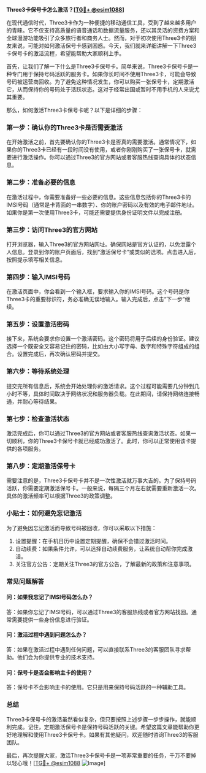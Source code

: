 **Three3卡保号卡怎么激活？[[TG💪+ @esim1088](https://t.me/s/esim1088)]**

在现代通信时代，Three3卡作为一种便捷的移动通信工具，受到了越来越多用户的青睐。它不仅支持高质量的语音通话和数据流量服务，还以其灵活的资费方案和全球漫游功能吸引了众多旅行者和商务人士。然而，对于初次使用Three3卡的朋友来说，可能对如何激活保号卡感到困惑。今天，我们就来详细讲解一下Three3卡保号卡的激活流程，希望能帮助大家顺利上手。

首先，让我们了解一下什么是Three3卡保号卡。简单来说，Three3卡保号卡是一种专门用于保持号码活跃的服务卡。如果你长时间不使用Three3卡，可能会导致号码被运营商回收。为了避免这种情况发生，你可以购买一张保号卡，定期激活它，从而保持你的号码处于活跃状态。这对于经常出国或暂时不用手机的人来说尤其重要。

那么，如何激活Three3卡保号卡呢？以下是详细的步骤：

### **第一步：确认你的Three3卡是否需要激活**
在开始激活之前，首先要确认你的Three3卡是否真的需要激活。通常情况下，如果你的Three3卡已经有一段时间没有使用，或者你刚刚购买了一张保号卡，就需要进行激活操作。你可以通过Three3的官方网站或者客服热线查询具体的状态信息。

### **第二步：准备必要的信息**
在激活过程中，你需要准备好一些必要的信息。这些信息包括你的Three3卡的IMSI号码（通常是卡背面的一串数字）、你的账户密码以及有效的电子邮件地址。如果你是第一次使用Three3卡，可能还需要提供身份证明文件以完成注册。

### **第三步：访问Three3的官方网站**
打开浏览器，输入Three3的官方网站网址。确保网站是官方认证的，以免泄露个人信息。登录到你的账户页面后，找到“激活保号卡”或类似的选项。点击进入后，按照提示填写相关信息。

### **第四步：输入IMSI号码**
在激活页面中，你会看到一个输入框，要求输入你的IMSI号码。这个号码是你Three3卡的重要标识符，务必准确无误地输入。输入完成后，点击“下一步”继续。

### **第五步：设置激活密码**
接下来，系统会要求你设置一个激活密码。这个密码将用于后续的身份验证。建议选择一个既安全又容易记住的密码，比如由大小写字母、数字和特殊字符组成的组合。设置完成后，再次确认密码并提交。

### **第六步：等待系统处理**
提交完所有信息后，系统会开始处理你的激活请求。这个过程可能需要几分钟到几小时不等，具体时间取决于网络状况和服务器负载。在此期间，请保持网络连接畅通，并耐心等待结果。

### **第七步：检查激活状态**
激活完成后，你可以通过Three3的官方网站或者客服热线查询激活状态。如果一切顺利，你的Three3卡保号卡就已经成功激活了。此时，你可以正常使用该卡提供的各项服务。

### **第八步：定期激活保号卡**
需要注意的是，Three3卡保号卡并不是一次性激活就万事大吉的。为了保持号码活跃，你需要定期激活保号卡。一般来说，每隔三个月左右就需要重新激活一次。具体的激活频率可以根据Three3的政策调整。

### **小贴士：如何避免忘记激活**
为了避免因忘记激活而导致号码被回收，你可以采取以下措施：
1. 设置提醒：在手机日历中设置定期提醒，确保不会错过激活时间。
2. 自动续费：如果条件允许，可以选择自动续费服务，让系统自动帮你完成激活。
3. 关注官方公告：定期关注Three3的官方公告，了解最新的政策和注意事项。

### **常见问题解答**

#### **问：如果我忘记了IMSI号码怎么办？**
答：如果你忘记了IMSI号码，可以通过Three3的客服热线或者官方网站找回。通常需要提供一些身份信息进行验证。

#### **问：激活过程中遇到问题怎么办？**
答：如果在激活过程中遇到任何问题，可以直接联系Three3的客服团队寻求帮助。他们会为你提供专业的技术支持。

#### **问：保号卡是否会影响主卡的使用？**
答：保号卡不会影响主卡的使用。它只是用来保持号码活跃的一种辅助工具。

### **总结**
Three3卡保号卡的激活虽然看似复杂，但只要按照上述步骤一步步操作，就能顺利完成。记住，定期激活保号卡是保持号码活跃的关键。希望这篇文章能帮助你更好地理解和使用Three3卡保号卡。如果有其他疑问，欢迎随时咨询Three3的客服团队。

最后，再次提醒大家，激活Three3卡保号卡是一项非常重要的任务，千万不要掉以轻心哦！[[TG💪+ @esim1088](https://t.me/s/esim1088) ![Image](https://i.postimg.cc/4NQfJmqS/Snipaste-2025-05-13-00-14-12.png)]